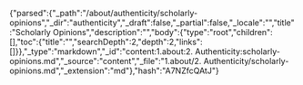 {"parsed":{"_path":"/about/authenticity/scholarly-opinions","_dir":"authenticity","_draft":false,"_partial":false,"_locale":"","title":"Scholarly Opinions","description":"","body":{"type":"root","children":[],"toc":{"title":"","searchDepth":2,"depth":2,"links":[]}},"_type":"markdown","_id":"content:1.about:2. Authenticity:scholarly-opinions.md","_source":"content","_file":"1.about/2. Authenticity/scholarly-opinions.md","_extension":"md"},"hash":"A7NZfcQAtJ"}